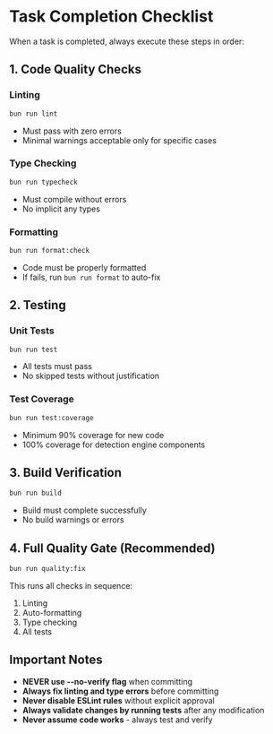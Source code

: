 # Task Completion Checklist

When a task is completed, always execute these steps in order:

## 1. Code Quality Checks

### Linting
```bash
bun run lint
```
- Must pass with zero errors
- Minimal warnings acceptable only for specific cases

### Type Checking
```bash
bun run typecheck
```
- Must compile without errors
- No implicit any types

### Formatting
```bash
bun run format:check
```
- Code must be properly formatted
- If fails, run `bun run format` to auto-fix

## 2. Testing

### Unit Tests
```bash
bun run test
```
- All tests must pass
- No skipped tests without justification

### Test Coverage
```bash
bun run test:coverage
```
- Minimum 90% coverage for new code
- 100% coverage for detection engine components

## 3. Build Verification
```bash
bun run build
```
- Build must complete successfully
- No build warnings or errors

## 4. Full Quality Gate (Recommended)
```bash
bun run quality:fix
```
This runs all checks in sequence:
1. Linting
2. Auto-formatting
3. Type checking
4. All tests

## Important Notes
- **NEVER use --no-verify flag** when committing
- **Always fix linting and type errors** before committing
- **Never disable ESLint rules** without explicit approval
- **Always validate changes by running tests** after any modification
- **Never assume code works** - always test and verify